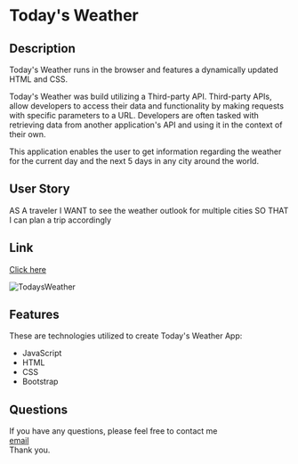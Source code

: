 # Today's Weather

## Description

Today's Weather runs in the browser and features a dynamically updated HTML and CSS. 

Today's Weather was build utilizing a Third-party API. Third-party APIs, allow developers to access their data and functionality by making requests with specific parameters to a URL. Developers are often tasked with retrieving data from another application's API and using it in the context of their own.

This application enables the user to get information regarding the weather for the current day and the next 5 days in any city around the world. 

## User Story

AS A traveler
I WANT to see the weather outlook for multiple cities
SO THAT I can plan a trip accordingly

## Link

[Click here](https://mayrarivaslara.github.io/Today-sWeather/)

![TodaysWeather](https://user-images.githubusercontent.com/94599271/171448304-ba1f9cdb-c6b9-4cf5-b9fa-84cc0dcb441c.png)

## Features

These are technologies utilized to create Today's Weather App:

- JavaScript
- HTML
- CSS
- Bootstrap

## Questions
If you have any questions, please feel free to contact me <br>
[email](mayrulara@hotmail.com) <br>
Thank you.

